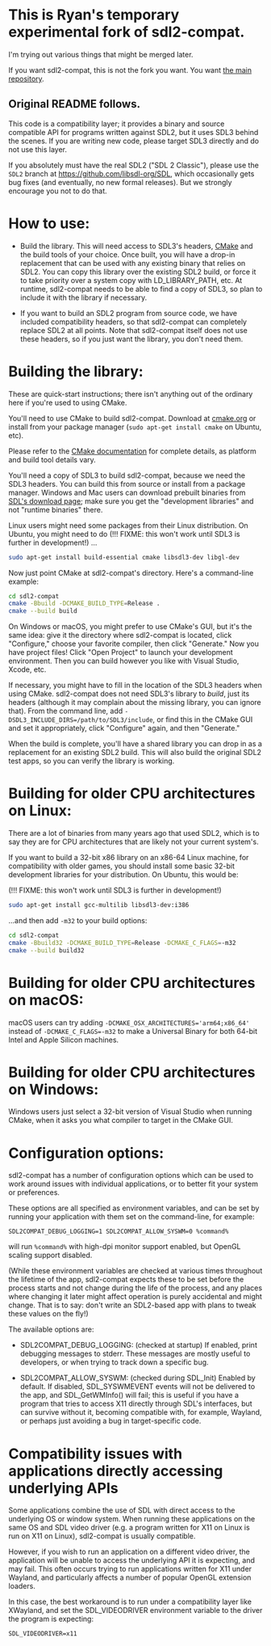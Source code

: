 # This is Ryan's temporary experimental fork of sdl2-compat.

I'm trying out various things that might be merged later.

If you want sdl2-compat, this is not the fork you want. You want
[the main repository](https://github.com/libsdl-org/sdl2-compat).



## Original README follows.

This code is a compatibility layer; it provides a binary and source
compatible API for programs written against SDL2, but it uses SDL3
behind the scenes. If you are writing new code, please target SDL3
directly and do not use this layer.

If you absolutely must have the real SDL2 ("SDL 2 Classic"), please use
the `SDL2` branch at https://github.com/libsdl-org/SDL, which occasionally
gets bug fixes (and eventually, no new formal releases). But we strongly
encourage you not to do that.

# How to use:

- Build the library. This will need access to SDL3's headers,
[CMake](https://cmake.org/) and the build tools of your choice. Once built, you
will have a drop-in replacement that can be used with any existing binary
that relies on SDL2. You can copy this library over the existing SDL2 build,
or force it to take priority over a system copy with LD_LIBRARY_PATH, etc.
At runtime, sdl2-compat needs to be able to find a copy of SDL3, so plan to
include it with the library if necessary.

- If you want to build an SDL2 program from source code, we have included
compatibility headers, so that sdl2-compat can completely replace SDL2
at all points. Note that sdl2-compat itself does not use these headers,
so if you just want the library, you don't need them.

# Building the library:

These are quick-start instructions; there isn't anything out of the ordinary
here if you're used to using CMake. 

You'll need to use CMake to build sdl2-compat. Download at
[cmake.org](https://cmake.org/) or install from your package manager
(`sudo apt-get install cmake` on Ubuntu, etc).

Please refer to the [CMake documentation](https://cmake.org/documentation/)
for complete details, as platform and build tool details vary.

You'll need a copy of SDL3 to build sdl2-compat, because we need the
SDL3 headers. You can build this from source or install from a package
manager. Windows and Mac users can download prebuilt binaries from
[SDL's download page](https://libsdl.org/download-3.0.php); make sure you
get the "development libraries" and not "runtime binaries" there.

Linux users might need some packages from their Linux distribution. On Ubuntu,
you might need to do (!!! FIXME: this won't work until SDL3 is further in
development!) ...

```bash
sudo apt-get install build-essential cmake libsdl3-dev libgl-dev
```

Now just point CMake at sdl2-compat's directory. Here's a command-line
example:

```bash
cd sdl2-compat
cmake -Bbuild -DCMAKE_BUILD_TYPE=Release .
cmake --build build
```

On Windows or macOS, you might prefer to use CMake's GUI, but it's the same
idea: give it the directory where sdl2-compat is located, click "Configure,"
choose your favorite compiler, then click "Generate." Now you have project
files! Click "Open Project" to launch your development environment. Then you
can build however you like with Visual Studio, Xcode, etc.

If necessary, you might have to fill in the location of the SDL3 headers
when using CMake. sdl2-compat does not need SDL3's library to _build_,
just its headers (although it may complain about the missing library,
you can ignore that). From the command line, add
`-DSDL3_INCLUDE_DIRS=/path/to/SDL3/include`, or find this in the CMake
GUI and set it appropriately, click "Configure" again, and then "Generate."

When the build is complete, you'll have a shared library you can drop in
as a replacement for an existing SDL2 build. This will also build
the original SDL2 test apps, so you can verify the library is working.


# Building for older CPU architectures on Linux:

There are a lot of binaries from many years ago that used SDL2, which is
to say they are for CPU architectures that are likely not your current
system's.

If you want to build a 32-bit x86 library on an x86-64 Linux machine, for
compatibility with older games, you should install some basic 32-bit
development libraries for your distribution. On Ubuntu, this would be:

(!!! FIXME: this won't work until SDL3 is further in
development!) 

```bash
sudo apt-get install gcc-multilib libsdl3-dev:i386
```

...and then add `-m32` to your build options:


```bash
cd sdl2-compat
cmake -Bbuild32 -DCMAKE_BUILD_TYPE=Release -DCMAKE_C_FLAGS=-m32
cmake --build build32
```


# Building for older CPU architectures on macOS:

macOS users can try adding `-DCMAKE_OSX_ARCHITECTURES='arm64;x86_64'` instead
of `-DCMAKE_C_FLAGS=-m32` to make a Universal Binary for both 64-bit Intel and
Apple Silicon machines.


# Building for older CPU architectures on Windows:

Windows users just select a 32-bit version of Visual Studio when running
CMake, when it asks you what compiler to target in the CMake GUI.


# Configuration options:

sdl2-compat has a number of configuration options which can be used to work
around issues with individual applications, or to better fit your system or
preferences.

These options are all specified as environment variables, and can be set by
running your application with them set on the command-line, for example:
```
SDL2COMPAT_DEBUG_LOGGING=1 SDL2COMPAT_ALLOW_SYSWM=0 %command%
```
will run `%command%` with high-dpi monitor support enabled, but OpenGL
scaling support disabled.

(While these environment variables are checked at various times throughout
the lifetime of the app, sdl2-compat expects these to be set before the
process starts and not change during the life of the process, and any
places where changing it later might affect operation is purely accidental
and might change. That is to say: don't write an SDL2-based app with
plans to tweak these values on the fly!)

The available options are:

- SDL2COMPAT_DEBUG_LOGGING: (checked at startup)
  If enabled, print debugging messages to stderr.  These messages are
  mostly useful to developers, or when trying to track down a specific
  bug.

- SDL2COMPAT_ALLOW_SYSWM: (checked during SDL_Init)
  Enabled by default.
  If disabled, SDL_SYSWMEVENT events will not be delivered to the app, and
  SDL_GetWMInfo() will fail; this is useful if you have a program that
  tries to access X11 directly through SDL's interfaces, but can survive
  without it, becoming compatible with, for example, Wayland, or perhaps
  just avoiding a bug in target-specific code.


# Compatibility issues with applications directly accessing underlying APIs

Some applications combine the use of SDL with direct access to the underlying
OS or window system. When running these applications on the same OS and SDL
video driver (e.g. a program written for X11 on Linux is run on X11 on Linux),
sdl2-compat is usually compatible.

However, if you wish to run an application on a different video driver, the
application will be unable to access the underlying API it is expecting, and
may fail. This often occurs trying to run applications written for X11 under
Wayland, and particularly affects a number of popular OpenGL extension loaders.

In this case, the best workaround is to run under a compatibility layer like
XWayland, and set the SDL_VIDEODRIVER environment variable to the driver the
program is expecting:
```
SDL_VIDEODRIVER=x11
```
